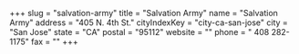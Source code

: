 +++
slug = "salvation-army"
title = "Salvation Army"
name = "Salvation Army"
address = "405 N. 4th St."
cityIndexKey = "city-ca-san-jose"
city = "San Jose"
state = "CA"
postal = "95112"
website = ""
phone = " 408 282-1175"
fax = ""
+++
